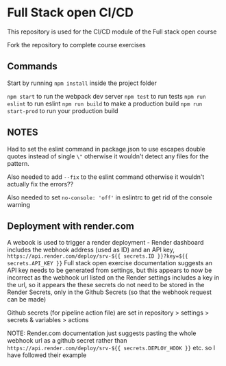 # Full Stack open CI/CD

This repository is used for the CI/CD module of the Full stack open course

Fork the repository to complete course exercises

## Commands

Start by running `npm install` inside the project folder

`npm start` to run the webpack dev server
`npm test` to run tests
`npm run eslint` to run eslint
`npm run build` to make a production build
`npm run start-prod` to run your production build

## NOTES

Had to set the eslint command in package.json to use escapes double quotes instead of single `\"` otherwise it wouldn't detect any files for the pattern.

Also needed to add `--fix` to the eslint command otherwise it wouldn't actually fix the errors??

Also needed to set `no-console: 'off'` in eslintrc to get rid of the console warning

## Deployment with render.com

A webook is used to trigger a render deployment - Render dashboard includes the webhook address (used as ID) and an API key, `https://api.render.com/deploy/srv-${{ secrets.ID }}?key=${{ secrets.API_KEY }}`
Full stack open exercise documentation suggests an API key needs to be generated from settings, but this appears to now be incorrect as the webhook url listed on the Render settings includes a key in the url,
so it appears the these secrets do not need to be stored in the Render Secrets, only in the Github Secrets (so that the webhook request can be made)

Github secrets (for pipeline action file) are set in repository > settings > secrets & variables > actions

NOTE: Render.com documentation just suggests pasting the whole webhook url as a github secret rather than `https://api.render.com/deploy/srv-${{ secrets.DEPLOY_HOOK }}` etc. so I have followed their example

